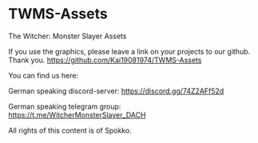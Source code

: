 # TWMS-Assets
The Witcher: Monster Slayer Assets

If you use the graphics, please leave a link on your projects to our github. Thank you.
https://github.com/Kai19081974/TWMS-Assets

You can find us here:

German speaking discord-server: https://discord.gg/74Z2AFf52d

German speaking telegram group: https://t.me/WitcherMonsterSlayer_DACH

All rights of this content is of Spokko.
